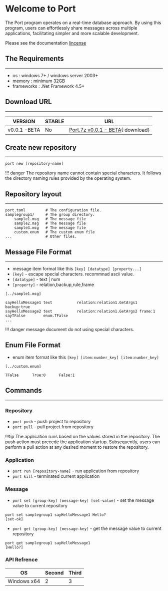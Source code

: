 # Welcome to Port

The Port program operates on a real-time database approach. By using this program, users can effortlessly share messages across multiple applications, facilitating simpler and more scalable development.

Please see the documentation [lincense](license.md)

## The Requirements 
---
* os         : windows 7+ / windows server 2003+
* memory     : minimum 32GB
* frameworks : .Net Framework 4.5+  


## Download URL
---

VERSION | STABLE | URL 
------|--------|--------
v0.0.1 -BETA | No | [Port.7z  v0.0.1 - BETA](https://github.com/portget/port/archive/refs/tags/v0.0.1-beta.zip){:download}




## Create new repository
___


```
port new [repository-name]
```

!!! danger
    The repository name cannot contain special characters. 
    It follows the directory naming rules provided by the operating system.


## Repository layout
___
    port.toml         # The configuration file.
    samplegroup1/     # The group directory. 
        sample1.msg   # The message file
        sample2.msg   # The message file
        sample3.msg   # The message file
        custom.enum   # The custom enum file 
    ...               # Other files.



## Message File Format
___
* message item format like this `[key] [datatype] [property...]`
* `[key]`      - escape special characters. recommnad ascii value.
* `[datatype]` - text | num 
* `[property]` - relation,backup,rule,frame
         
```
[../sample1.msg]

sayHelloMessage1 text           relation:relation1.GetArgs1 backup:true 
sayHelloMessage2 text           relation:relation1.GetArgs2 frame:1
sayTFalse        enum.TFalse 
...
```

!!! danger
    message document do not using special characters. 


## Enum File Format

* enum item format like this `[key] [item:number_key] [item:number_key]`


```
[../custom.enum]

TFalse      True:0      False:1
```



## Commands
___
### Repository
* `port push` - push project to repository
* `port pull` - pull project from repository

!!!tip
    The application runs based on the values stored in the repository. The push action must precede the application startup. 
    Subsequently, users can perform a pull action at any desired moment to restore the repository.



### Application 
* `port run [repository-name]` - run application from repository
* `port kill` - terminated current application

### Message
* `port set [group-key] [message-key] [set-value]` - set the message value to current repository
```
port set samplegroup1 sayHelloMessage1 Hello?
[set-ok]
```
* `port get [group-key] [message-key]` - get the message value to current repository
```
port get samplegroup1 sayHelloMessage1
[Hello?]
```
 

### API Refrence

OS | Second | Third 
------|--------|--------
Windows x64 | 2 | 3 


 